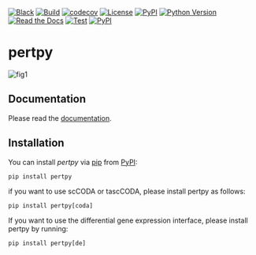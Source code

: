 [![Black](https://img.shields.io/badge/code%20style-black-000000.svg)](https://github.com/psf/black)
[![Build](https://github.com/theislab/pertpy/actions/workflows/build.yml/badge.svg)](https://github.com/theislab/pertpy/actions/workflows/build.yml)
[![codecov](https://codecov.io/gh/theislab/pertpy/graph/badge.svg?token=1dTpIPBShv)](https://codecov.io/gh/theislab/pertpy)
[![License](https://img.shields.io/github/license/theislab/pertpy)](https://opensource.org/licenses/Apache2.0)
[![PyPI](https://img.shields.io/pypi/v/pertpy.svg)](https://pypi.org/project/pertpy/)
[![Python Version](https://img.shields.io/pypi/pyversions/pertpy)](https://pypi.org/project/pertpy)
[![Read the Docs](https://img.shields.io/readthedocs/pertpy/latest.svg?label=Read%20the%20Docs)](https://pertpy.readthedocs.io/)
[![Test](https://github.com/theislab/pertpy/actions/workflows/test.yml/badge.svg)](https://github.com/theislab/pertpy/actions/workflows/test.yml)
[![PyPI](https://img.shields.io/badge/pre--commit-enabled-brightgreen?logo=pre-commit&logoColor=white)](https://github.com/pre-commit/pre-commit)

# pertpy

![fig1](https://github.com/theislab/pertpy/assets/99650244/182fa9c3-6d23-4002-b86a-82bf2a243377)

## Documentation

Please read the [documentation](https://pertpy.readthedocs.io/en/latest).

## Installation

You can install _pertpy_ via [pip] from [PyPI]:

```console
pip install pertpy
```

if you want to use scCODA or tascCODA, please install pertpy as follows:

```console
pip install pertpy[coda]
```

If you want to use the differential gene expression interface, please install pertpy by running:

```console
pip install pertpy[de]
```

[pip]: https://pip.pypa.io/
[pypi]: https://pypi.org/
[usage]: https://pertpy.readthedocs.io/en/latest/usage/usage.html
